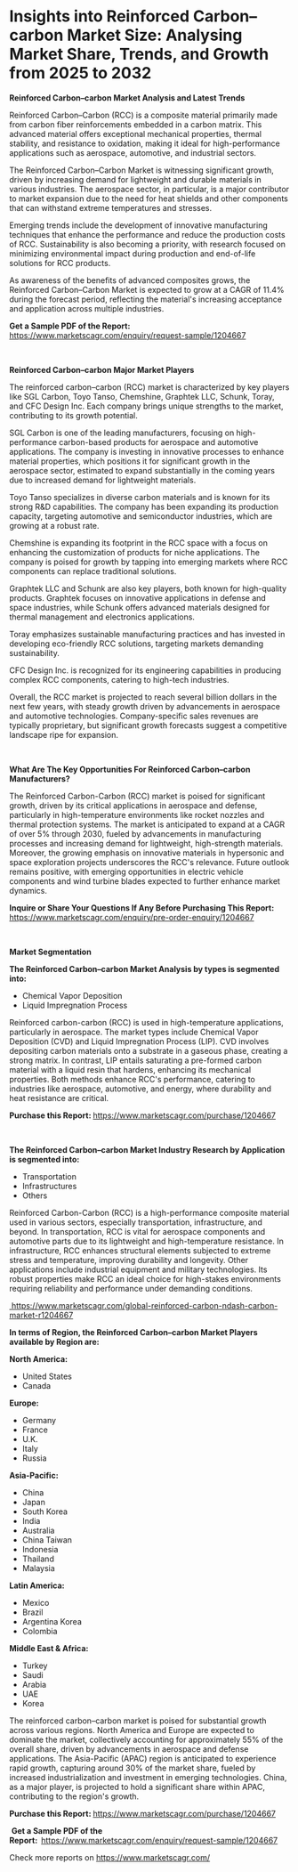 <p><h1>Insights into Reinforced Carbon–carbon Market Size: Analysing Market Share, Trends, and Growth from 2025 to 2032</h1></p><p><strong>Reinforced Carbon–carbon Market Analysis and Latest Trends</strong></p>
<p><p>Reinforced Carbon–Carbon (RCC) is a composite material primarily made from carbon fiber reinforcements embedded in a carbon matrix. This advanced material offers exceptional mechanical properties, thermal stability, and resistance to oxidation, making it ideal for high-performance applications such as aerospace, automotive, and industrial sectors. </p><p>The Reinforced Carbon–Carbon Market is witnessing significant growth, driven by increasing demand for lightweight and durable materials in various industries. The aerospace sector, in particular, is a major contributor to market expansion due to the need for heat shields and other components that can withstand extreme temperatures and stresses. </p><p>Emerging trends include the development of innovative manufacturing techniques that enhance the performance and reduce the production costs of RCC. Sustainability is also becoming a priority, with research focused on minimizing environmental impact during production and end-of-life solutions for RCC products. </p><p>As awareness of the benefits of advanced composites grows, the Reinforced Carbon–Carbon Market is expected to grow at a CAGR of 11.4% during the forecast period, reflecting the material's increasing acceptance and application across multiple industries.</p></p>
<p><strong>Get a Sample PDF of the Report:&nbsp;</strong> <a href="https://www.marketscagr.com/enquiry/request-sample/1204667?utm_campaign=3368&utm_medium=2&utm_source=Github&utm_content=ia&utm_term=26032025&utm_id=reinforced-carboncarbon">https://www.marketscagr.com/enquiry/request-sample/1204667</a></p>
<p>&nbsp;</p>
<p><strong>Reinforced Carbon–carbon Major Market Players</strong></p>
<p><p>The reinforced carbon–carbon (RCC) market is characterized by key players like SGL Carbon, Toyo Tanso, Chemshine, Graphtek LLC, Schunk, Toray, and CFC Design Inc. Each company brings unique strengths to the market, contributing to its growth potential.</p><p>SGL Carbon is one of the leading manufacturers, focusing on high-performance carbon-based products for aerospace and automotive applications. The company is investing in innovative processes to enhance material properties, which positions it for significant growth in the aerospace sector, estimated to expand substantially in the coming years due to increased demand for lightweight materials.</p><p>Toyo Tanso specializes in diverse carbon materials and is known for its strong R&D capabilities. The company has been expanding its production capacity, targeting automotive and semiconductor industries, which are growing at a robust rate.</p><p>Chemshine is expanding its footprint in the RCC space with a focus on enhancing the customization of products for niche applications. The company is poised for growth by tapping into emerging markets where RCC components can replace traditional solutions.</p><p>Graphtek LLC and Schunk are also key players, both known for high-quality products. Graphtek focuses on innovative applications in defense and space industries, while Schunk offers advanced materials designed for thermal management and electronics applications.</p><p>Toray emphasizes sustainable manufacturing practices and has invested in developing eco-friendly RCC solutions, targeting markets demanding sustainability.</p><p>CFC Design Inc. is recognized for its engineering capabilities in producing complex RCC components, catering to high-tech industries. </p><p>Overall, the RCC market is projected to reach several billion dollars in the next few years, with steady growth driven by advancements in aerospace and automotive technologies. Company-specific sales revenues are typically proprietary, but significant growth forecasts suggest a competitive landscape ripe for expansion.</p></p>
<p>&nbsp;</p>
<p><strong>What Are The Key Opportunities For Reinforced Carbon–carbon Manufacturers?</strong></p>
<p><p>The Reinforced Carbon-Carbon (RCC) market is poised for significant growth, driven by its critical applications in aerospace and defense, particularly in high-temperature environments like rocket nozzles and thermal protection systems. The market is anticipated to expand at a CAGR of over 5% through 2030, fueled by advancements in manufacturing processes and increasing demand for lightweight, high-strength materials. Moreover, the growing emphasis on innovative materials in hypersonic and space exploration projects underscores the RCC's relevance. Future outlook remains positive, with emerging opportunities in electric vehicle components and wind turbine blades expected to further enhance market dynamics.</p></p>
<p><strong>Inquire or Share Your Questions If Any Before Purchasing This Report:</strong> <a href="https://www.marketscagr.com/enquiry/pre-order-enquiry/1204667?utm_campaign=3368&utm_medium=2&utm_source=Github&utm_content=ia&utm_term=26032025&utm_id=reinforced-carboncarbon">https://www.marketscagr.com/enquiry/pre-order-enquiry/1204667</a></p>
<p>&nbsp;</p>
<p><strong>Market Segmentation</strong></p>
<p><strong>The Reinforced Carbon–carbon Market Analysis by types is segmented into:</strong></p>
<p><ul><li>Chemical Vapor Deposition</li><li>Liquid Impregnation Process</li></ul></p>
<p><p>Reinforced carbon-carbon (RCC) is used in high-temperature applications, particularly in aerospace. The market types include Chemical Vapor Deposition (CVD) and Liquid Impregnation Process (LIP). CVD involves depositing carbon materials onto a substrate in a gaseous phase, creating a strong matrix. In contrast, LIP entails saturating a pre-formed carbon material with a liquid resin that hardens, enhancing its mechanical properties. Both methods enhance RCC's performance, catering to industries like aerospace, automotive, and energy, where durability and heat resistance are critical.</p></p>
<p><strong>Purchase this Report:&nbsp;</strong><a href="https://www.marketscagr.com/purchase/1204667?utm_campaign=3368&utm_medium=2&utm_source=Github&utm_content=ia&utm_term=26032025&utm_id=reinforced-carboncarbon">https://www.marketscagr.com/purchase/1204667</a></p>
<p>&nbsp;</p>
<p><strong>The Reinforced Carbon–carbon Market Industry Research by Application is segmented into:</strong></p>
<p><ul><li>Transportation</li><li>Infrastructures</li><li>Others</li></ul></p>
<p><p>Reinforced Carbon-Carbon (RCC) is a high-performance composite material used in various sectors, especially transportation, infrastructure, and beyond. In transportation, RCC is vital for aerospace components and automotive parts due to its lightweight and high-temperature resistance. In infrastructure, RCC enhances structural elements subjected to extreme stress and temperature, improving durability and longevity. Other applications include industrial equipment and military technologies. Its robust properties make RCC an ideal choice for high-stakes environments requiring reliability and performance under demanding conditions.</p></p>
<p><a href="https://www.marketscagr.com/global-reinforced-carbon-ndash-carbon-market-r1204667?utm_campaign=3368&utm_medium=2&utm_source=Github&utm_content=ia&utm_term=26032025&utm_id=reinforced-carboncarbon">&nbsp;https://www.marketscagr.com/global-reinforced-carbon-ndash-carbon-market-r1204667</a></p>
<p><strong>In terms of Region, the Reinforced Carbon–carbon Market Players available by Region are:</strong></p>
<p>
    <p> <strong> North America: </strong>
        <ul>
            <li>United States</li>
            <li>Canada</li>
        </ul>
        </p> 
    <p> <strong> Europe: </strong>
        <ul>
            <li>Germany</li>
            <li>France</li>
            <li>U.K.</li>
            <li>Italy</li>
            <li>Russia</li>
        </ul>
        </p> 
    <p> <strong> Asia-Pacific: </strong>
        <ul>
            <li>China</li>
            <li>Japan</li>
            <li>South Korea</li>
            <li>India</li>
            <li>Australia</li>
            <li>China Taiwan</li>
            <li>Indonesia</li>
            <li>Thailand</li>
            <li>Malaysia</li>
        </ul>
        </p> 
    <p> <strong> Latin America: </strong>
        <ul>
            <li>Mexico</li>
            <li>Brazil</li>
            <li>Argentina Korea</li>
            <li>Colombia</li>
        </ul>
        </p> 
    <p> <strong> Middle East & Africa: </strong>
        <ul>
            <li>Turkey</li>
            <li>Saudi</li>
            <li>Arabia</li>
            <li>UAE</li>
            <li>Korea</li>
        </ul>
    </p>
    </p>
<p><p>The reinforced carbon–carbon market is poised for substantial growth across various regions. North America and Europe are expected to dominate the market, collectively accounting for approximately 55% of the overall share, driven by advancements in aerospace and defense applications. The Asia-Pacific (APAC) region is anticipated to experience rapid growth, capturing around 30% of the market share, fueled by increased industrialization and investment in emerging technologies. China, as a major player, is projected to hold a significant share within APAC, contributing to the region's growth.</p></p>
<p><strong>Purchase this Report: </strong><a href="https://www.marketscagr.com/purchase/1204667?utm_campaign=3368&utm_medium=2&utm_source=Github&utm_content=ia&utm_term=26032025&utm_id=reinforced-carboncarbon">https://www.marketscagr.com/purchase/1204667</a></p>
<p>&nbsp;<strong>Get a Sample PDF of the Report:&nbsp;&nbsp;</strong><a href="https://www.marketscagr.com/enquiry/request-sample/1204667?utm_campaign=3368&utm_medium=2&utm_source=Github&utm_content=ia&utm_term=26032025&utm_id=reinforced-carboncarbon">https://www.marketscagr.com/enquiry/request-sample/1204667</a></p>
<p><strong></strong></p>
<p>Check more reports on <a href="https://www.marketscagr.com/?utm_campaign=3368&utm_medium=2&utm_source=Github&utm_content=ia&utm_term=26032025&utm_id=reinforced-carboncarbon">https://www.marketscagr.com/</a></p>
